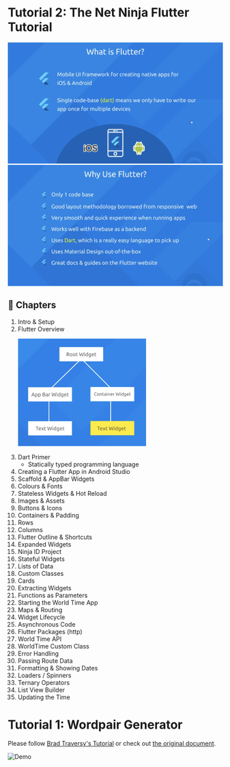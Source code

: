 # Tutorial 2: The Net Ninja Flutter Tutorial

![What is Flutter?](./uploads/what-is-flutter.png)
![Why Flutter?](./uploads/why-flutter.png)

## 📖 Chapters

1. Intro & Setup
1. Flutter Overview
   <p float="left">
    <img src="./uploads/overview.png" alt="Overview" width="300px">
   </p>
1. Dart Primer
   - Statically typed programming language
1. Creating a Flutter App in Android Studio
1. Scaffold & AppBar Widgets
1. Colours & Fonts
1. Stateless Widgets & Hot Reload
1. Images & Assets
1. Buttons & Icons
1. Containers & Padding
1. Rows
1. Columns
1. Flutter Outline & Shortcuts
1. Expanded Widgets
1. Ninja ID Project
1. Stateful Widgets
1. Lists of Data
1. Custom Classes
1. Cards
1. Extracting Widgets
1. Functions as Parameters
1. Starting the World Time App
1. Maps & Routing
1. Widget Lifecycle
1. Asynchronous Code
1. Flutter Packages (http)
1. World Time API
1. WorldTime Custom Class
1. Error Handling
1. Passing Route Data
1. Formatting & Showing Dates
1. Loaders / Spinners
1. Ternary Operators
1. List View Builder
1. Updating the Time

# Tutorial 1: Wordpair Generator

Please follow [Brad Traversy's Tutorial](https://www.youtube.com/watch?v=1gDhl4leEzA) or check out [the original document](https://flutter.dev/docs/get-started/codelab).

<img src="./uploads/demo.gif" alt="Demo" width="300px">
